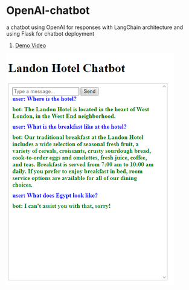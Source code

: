 # OpenAI-chatbot
a chatbot using OpenAI for responses with LangChain architecture and using Flask for chatbot deployment

1. [Demo Video](ChatBotWebsiteDemo.mp4/)



![image alt](https://github.com/AF991408/OpenAI-chatbot/blob/c2b484fa3928f18e613e16022d21b1b5af2a4ce9/screenshot.png)
